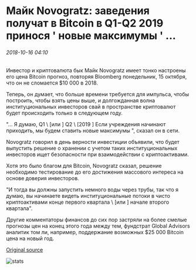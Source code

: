 # Майк Novogratz: заведения получат в Bitcoin в Q1-Q2 2019 принося ' новые максимумы ' ...

###### 2018-10-16 04:10

Инвестор и криптовалюта бык Майк Novogratz имеет тонко настроены его цена Bitcoin прогноз, повторяя Bloomberg понедельник, 15 октября, что он не сломается $10 000 в 2018.

Теперь, он думает, что больше времени требуется для импульса, чтобы построить, чтобы взять цены выше, и долгожданная волна институциональных инвесторов свай в пространстве криптовалют будет происходить только в следующем году.

"... Я думаю, Q1 \ [или \] Q2 \ [2019 \] Если учреждения начинают приходить, мы будем ставить новые максимумы ", сказал он в сети.

Novogratz говорил в день верности инвестиции объявили, что будет выпустить решение о хранении с учетом таких институциональных инвесторов ищет безопасности при взаимодействии с криптоактивами.

Хотя это было благом для Bitcoin, Novogratz сказал, решение необходимо тестирование до его достижения массового интереса на основе доверия инвесторов.

"И тогда вы должны запустить немного воды через трубы, так что я думаю, вы начинаете видеть институциональные потоки в чисто криптоактивами конце первого квартала \ [или \] начале второго квартала".

Другие комментаторы финансов до сих пор застряли на более смелые прогнозы цен на конец этого года между тем, фундстрат Global Advisors аналитик том ли, например, поддержание возможных $25 000 Bitcoin цена на новый год.

[Original source](https://cointelegraph.com/news/mike-novogratz-institutions-will-get-into-bitcoin-in-q1-q2-2019-bringing-new-highs)

![stats](https://c.statcounter.com/11760860/0/a89fa40b/1/ "stats")